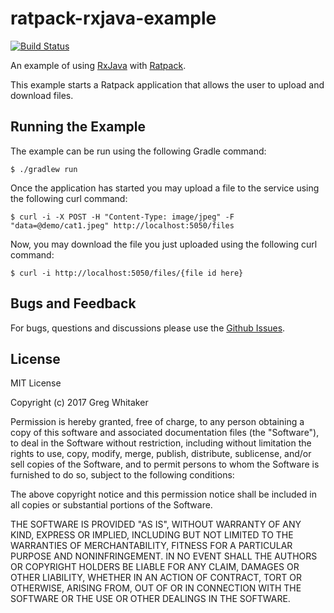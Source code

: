 # ratpack-rxjava-example
[![Build Status](https://travis-ci.org/gregwhitaker/ratpack-rxjava-example.svg?branch=catnap2)](https://travis-ci.org/gregwhitaker/ratpack-rxjava-example)

An example of using [RxJava](https://github.com/ReactiveX/RxJava) with [Ratpack](https://ratpack.io/).

This example starts a Ratpack application that allows the user to upload and download files.

## Running the Example
The example can be run using the following Gradle command:

    $ ./gradlew run

Once the application has started you may upload a file to the service using the following curl command:

    $ curl -i -X POST -H "Content-Type: image/jpeg" -F "data=@demo/cat1.jpeg" http://localhost:5050/files

Now, you may download the file you just uploaded using the following curl command:

    $ curl -i http://localhost:5050/files/{file id here}

## Bugs and Feedback
For bugs, questions and discussions please use the [Github Issues](https://github.com/gregwhitaker/ratpack-rxjava-example/issues).

## License
MIT License

Copyright (c) 2017 Greg Whitaker

Permission is hereby granted, free of charge, to any person obtaining a copy
of this software and associated documentation files (the "Software"), to deal
in the Software without restriction, including without limitation the rights
to use, copy, modify, merge, publish, distribute, sublicense, and/or sell
copies of the Software, and to permit persons to whom the Software is
furnished to do so, subject to the following conditions:

The above copyright notice and this permission notice shall be included in all
copies or substantial portions of the Software.

THE SOFTWARE IS PROVIDED "AS IS", WITHOUT WARRANTY OF ANY KIND, EXPRESS OR
IMPLIED, INCLUDING BUT NOT LIMITED TO THE WARRANTIES OF MERCHANTABILITY,
FITNESS FOR A PARTICULAR PURPOSE AND NONINFRINGEMENT. IN NO EVENT SHALL THE
AUTHORS OR COPYRIGHT HOLDERS BE LIABLE FOR ANY CLAIM, DAMAGES OR OTHER
LIABILITY, WHETHER IN AN ACTION OF CONTRACT, TORT OR OTHERWISE, ARISING FROM,
OUT OF OR IN CONNECTION WITH THE SOFTWARE OR THE USE OR OTHER DEALINGS IN THE
SOFTWARE.